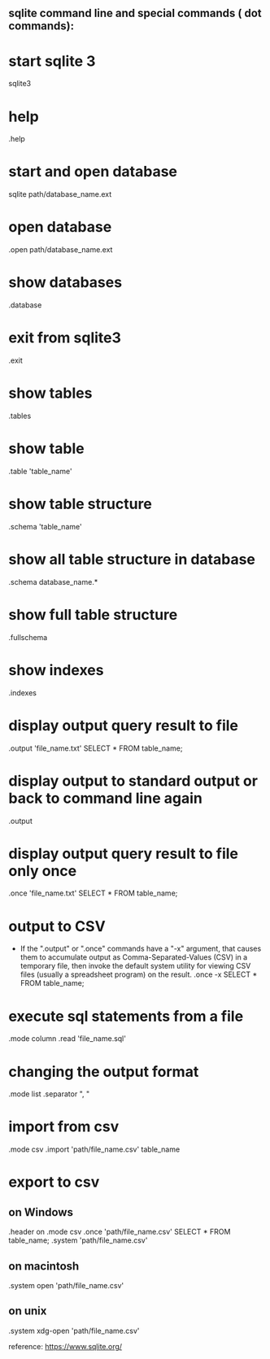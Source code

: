 ## sqlite command line and special commands ( dot commands):

# start sqlite 3
sqlite3

# help
.help

# start and open database
sqlite path/database_name.ext

# open database
.open path/database_name.ext

# show databases
.database

# exit from sqlite3
.exit

# show tables
.tables

# show table
.table 'table_name'

# show table structure
.schema 'table_name'

# show all table structure in database
.schema database_name.*

# show full table structure
.fullschema

# show indexes
.indexes

# display output query result to file
.output 'file_name.txt'
SELECT * FROM table_name;

# display output to standard output or back to command line again
.output

# display output query result to file only once
.once 'file_name.txt'
SELECT * FROM table_name;

# output to CSV
* If the ".output" or ".once" commands have a "-x" argument, that causes them to accumulate output as Comma-Separated-Values (CSV) in a temporary file, then invoke the default system utility for viewing CSV files (usually a spreadsheet program) on the result.
.once -x
SELECT * FROM table_name;

# execute sql statements from a file
.mode column
.read 'file_name.sql'

# changing the output format
.mode list
.separator ", "

# import from csv
.mode csv
.import 'path/file_name.csv' table_name

# export to csv
## on Windows
.header on
.mode csv
.once 'path/file_name.csv'
SELECT * FROM table_name;
.system 'path/file_name.csv'

## on macintosh
.system open 'path/file_name.csv'

## on unix
.system xdg-open 'path/file_name.csv'

reference: https://www.sqlite.org/
